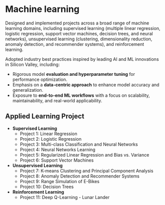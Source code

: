 # Machine learning

Designed and implemented projects across a broad range of machine learning domains, including supervised learning (multiple linear regression, logistic regression, support vector machines, decision trees, and neural networks), unsupervised learning (clustering, dimensionality reduction, anomaly detection, and recommender systems), and reinforcement learning.

Adopted industry best practices inspired by leading AI and ML innovations in Silicon Valley, including:
- Rigorous model **evaluation and hyperparameter tuning** for performance optimization.
- Emphasis on a **data-centric approach** to enhance model accuracy and generalization.
- Exposure to **end-to-end ML workflows** with a focus on scalability, maintainability, and real-world applicability.

## Applied Learning Project
- **Supervised Learning**
    - Project 1: Linear Regression
    - Project 2: Logistic Regression
    - Project 3: Multi-class Classification and Neural Networks
    - Project 4: Neural Networks Learning
    - Project 5: Regularized Linear Regression and Bias vs. Variance
    - Project 6: Support Vector Machines
- **Unsupervised Learning**
    - Project 7: K-means Clustering and Principal Component Analysis
    - Project 8: Anomaly Detection and Recommender Systems
    - Project 9: Range Simulation of E-Bikes
    - Project 10: Decision Trees
- **Reinforcement Learning**
    - Project 11: Deep Q-Learning - Lunar Lander
